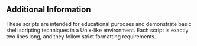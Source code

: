 ## Additional Information

These scripts are intended for educational purposes and demonstrate basic shell scripting techniques in a Unix-like environment. Each script is exactly two lines long, and they follow strict formatting requirements.
